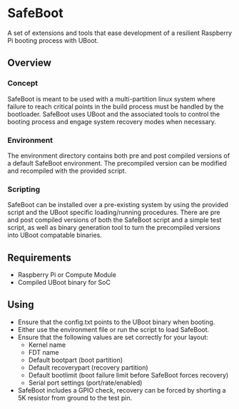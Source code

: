 # SafeBoot
A set of extensions and tools that ease development of a resilient Raspberry Pi booting process with UBoot.

## Overview
### Concept
SafeBoot is meant to be used with a multi-partition linux system where failure to reach critical points in the build process must be handled by the bootloader. SafeBoot uses UBoot and the associated tools to control the booting process and engage system recovery modes when necessary.
### Environment
The environment directory contains both pre and post compiled versions of a default SafeBoot environment. The precompiled version can be modified and recompiled with the provided script.
### Scripting
SafeBoot can be installed over a pre-existing system by using the provided script and the UBoot specific loading/running procedures. There are pre and post compiled versions of both the SafeBoot script and a simple test script, as well as binary generation tool to turn the precompiled versions into UBoot compatable binaries.

## Requirements
  - Raspberry Pi or Compute Module
  - Compiled UBoot binary for SoC

## Using
  - Ensure that the config.txt points to the UBoot binary when booting.
  - Either use the environment file or run the script to load SafeBoot.
  - Ensure that the following values are set correctly for your layout:
    - Kernel name
    - FDT name
    - Default bootpart (boot partition)
    - Default recoverypart (recovery partition)
    - Default bootlimit (boot failure limit before SafeBoot forces recovery)
    - Serial port settings (port/rate/enabled)
  - SafeBoot includes a GPIO check, recovery can be forced by shorting a 5K resistor from ground to the test pin.
